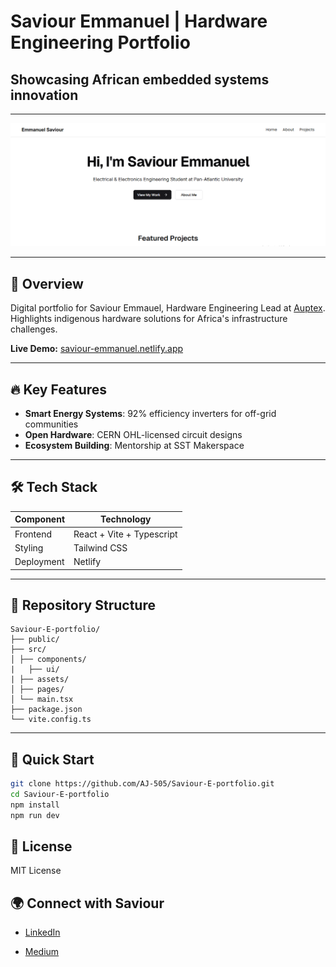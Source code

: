 # Saviour Emmanuel | Hardware Engineering Portfolio

## Showcasing African embedded systems innovation

---
[![Saviour Emmanuel's portfolio preview](src/assets/portfolio-preview.png)](https://saviour-emmanuel.netlify.app)

---

## 🚀 Overview

Digital portfolio for Saviour Emmauel, Hardware Engineering Lead at [Auptex](https://auptex.africa). Highlights indigenous hardware solutions for Africa's infrastructure challenges.

**Live Demo:** [saviour-emmanuel.netlify.app](https://saviour-emmanuel.netlify.app)

---

## 🔥 Key Features

- **Smart Energy Systems**: 92% efficiency inverters for off-grid communities  
- **Open Hardware**: CERN OHL-licensed circuit designs  
- **Ecosystem Building**: Mentorship at SST Makerspace  

---

## 🛠️ Tech Stack

| Component     | Technology               |
|--------------|---------------------------|
| Frontend     | React + Vite + Typescript |
| Styling      | Tailwind CSS              |
| Deployment   | Netlify                   |

---

## 📂 Repository Structure

```plaintext
Saviour-E-portfolio/
├── public/
├── src/
│ ├── components/
|   ├── ui/
| ├── assets/
│ ├── pages/
│ └── main.tsx
├── package.json
└── vite.config.ts
```

---

## 🚀 Quick Start

```bash
git clone https://github.com/AJ-505/Saviour-E-portfolio.git
cd Saviour-E-portfolio
npm install
npm run dev
```

## 📜 License

MIT License

## 🌍 Connect with Saviour

- [LinkedIn](https://www.linkedin.com/in/emmanuel-saviour-a9812436b/?original_referer=https%3A%2F%2Fwww%2Egoogle%2Ecom%2F&originalSubdomain=ng)

- [Medium](https://medium.com/@emmanuelsaviour348)

